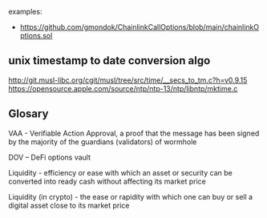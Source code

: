 examples:
* https://github.com/gmondok/ChainlinkCallOptions/blob/main/chainlinkOptions.sol

## unix timestamp to date conversion algo

http://git.musl-libc.org/cgit/musl/tree/src/time/__secs_to_tm.c?h=v0.9.15
https://opensource.apple.com/source/ntp/ntp-13/ntp/libntp/mktime.c

## Glosary

VAA - Verifiable Action Approval, a proof that the message has been signed by the majority of the guardians (validators) of wormhole

DOV – DeFi options vault

Liquidity - efficiency or ease with which an asset or security can be converted into ready cash without affecting its market price

Liquidity (in crypto) - the ease or rapidity with which one can buy or sell a digital asset close to its market price